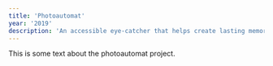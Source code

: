 ```yaml
---
title: 'Photoautomat'
year: '2019'
description: 'An accessible eye-catcher that helps create lasting memories'
---
```


This is some text about the photoautomat project.
